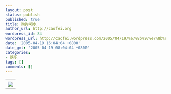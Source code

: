 ```yaml
---
layout: post
status: publish
published: true
title: 狗狗喝水
author_url: http://caofei.org
wordpress_id: 84
wordpress_url: http://caofei.wordpress.com/2005/04/19/%e7%8b%97%e7%8b%97%e5%96%9d%e6%b0%b4
date: '2005-04-19 16:04:04 +0800'
date_gmt: '2005-04-19 08:04:04 +0800'
categories:
- 娱乐
tags: []
comments: []
---
```

<div id="msgcns!66CD003054696B87!290" class="bvMsg">
</div>
<table cellspacing="0" border="0">
<tr>
<td></td>
</tr>
<tr>
<td valign="top"><a href="http://byfiles.storage.live.com/y1phVWA2iGti7nPt0wuMm6CyESXaNdGuaEyXXY9g7Kb8OsQ-4VOzwph_eps1P6wLIS6BmIuzpzCemQ" target="_blank" rel="WLPP;url=http://byfiles.storage.live.com/y1phVWA2iGti7nPt0wuMm6CyESXaNdGuaEyXXY9g7Kb8OsQ-4VOzwph_eps1P6wLIS6BmIuzpzCemQ;cnsid=cns&#033;66CD003054696B87&#033;291"><img src="http://byfiles.storage.live.com/y1phVWA2iGti7nPt0wuMm6CyESXaNdGuaEy1vE2DUz4R3ImhtqPBksbedFW_Oc13AxAdWLiHgzqFz4" border="0" /></a></td>
</tr>
</table>
